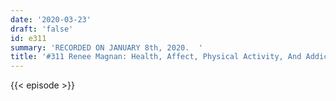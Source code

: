 ```yaml
---
date: '2020-03-23'
draft: 'false'
id: e311
summary: 'RECORDED ON JANUARY 8th, 2020.  '
title: '#311 Renee Magnan: Health, Affect, Physical Activity, And Addiction'
---
```

{{< episode >}}
